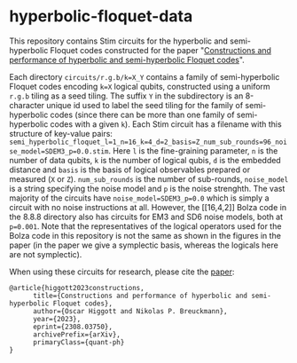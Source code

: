 # hyperbolic-floquet-data

This repository contains Stim circuits for the hyperbolic and semi-hyperbolic Floquet codes constructed for the paper "[Constructions and performance of hyperbolic and semi-hyperbolic Floquet codes](https://arxiv.org/abs/2308.03750)".

Each directory `circuits/r.g.b/k=X_Y` contains a family of semi-hyperbolic Floquet codes encoding `k=X` logical qubits, constructed using a uniform `r.g.b` tiling as a seed tiling. The suffix `Y` in the 
subdirectory is an 8-character unique id used to label the seed tiling for the family of semi-hyperbolic codes (since there can be more than one family of 
semi-hyperbolic codes with a given `k`).
Each Stim circuit has a filename with this structure of key-value pairs: `semi_hyperbolic_floquet_l=1_n=16_k=4_d=2_basis=Z_num_sub_rounds=96_noise_model=SDEM3_p=0.0.stim`.
Here `l` is the fine-graining parameter, `n` is the number of data qubits, `k` is the number of logical qubis, `d` is the embedded distance and 
`basis` is the basis of logical observables prepared or measured (`X` or `Z`). `num_sub_rounds` is the number of sub-rounds, `noise_model` is a string specifying the noise model 
and `p` is the noise strenghth. The vast majority of the circuits have `noise_model=SDEM3_p=0.0` which is simply a circuit with no noise instructions at all.
However, the \[\[16,4,2\]\] Bolza code in the 8.8.8 directory also has circuits for EM3 and SD6 noise models, both at `p=0.001`. Note that the representatives of the logical operators used for the 
Bolza code in this repository is not the same as shown in the figures in the paper (in the paper we give a symplectic 
basis, whereas the logicals here are not symplectic).

When using these circuits for research, please cite the [paper](https://arxiv.org/abs/2308.03750):

```
@article{higgott2023constructions,
      title={Constructions and performance of hyperbolic and semi-hyperbolic Floquet codes}, 
      author={Oscar Higgott and Nikolas P. Breuckmann},
      year={2023},
      eprint={2308.03750},
      archivePrefix={arXiv},
      primaryClass={quant-ph}
}
```
